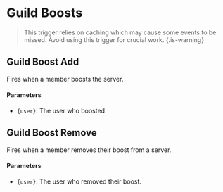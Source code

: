 # Guild Boosts

> This trigger relies on caching which may cause some events to be missed. Avoid using this trigger for crucial work. {.is-warning}

## Guild Boost Add

Fires when a member boosts the server.

#### Parameters

- `{user}`: The user who boosted.


## Guild Boost Remove

Fires when a member removes their boost from a server.

#### Parameters

- `{user}`: The user who removed their boost.
